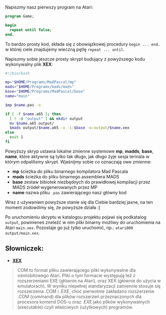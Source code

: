 Napiszmy nasz pierwszy program na Atari:

```pascal
program Game;

begin
  repeat until false;
end.
```
To bardzo prosty kod, składa się z obowiązkowej procedury `begin ... end.` w której ciele znajdujemy wieczną pętlę `repeat ... until`.

Napiszmy sobie jeszcze prosty skrypt budujący z powyższego kodu wykonywalny plik **XEX**:

```bash
#!/bin/bash

mp="$HOME/Programs/MadPascal/mp"
mads="$HOME/Programs/mads/mads"
base="$HOME/Programs/MadPascal/base"
name="main"

$mp $name.pas -o

if [ -f $name.a65 ]; then
  [ ! -d "output" ] && mkdir output
  mv $name.a65 output/
  $mads output/$name.a65 -x -i:$base -o:output/$name.xex
else
  exit 1
fi
```

Powyższy skryp ustawia lokalne zmienne systemowe **mp**, **madds**, **base**, **name**, które aktywne są tylko tak długo, jak długo żyje sesja terinala w którym odpalilismy skrypt. Wjaśnijmy sobie co oznaczają owe zmienne:

* **mp** ścieżka do pliku binarnego kompilatora Mad Pascala
* **mads** ścieżka do pliku binarnego assemblera MADS
* **base** zestaw bibiotek niezbędnych do prawidłowej kompilacji przez MADS źródeł wygenerowanych przez MP
* **name** nazwa pliku `.pas` zawierającego nasz główny kod

Wraz z używaniem powyższe stanie się dla Ciebie bardziej jasne, na ten moment zodowólmy się, że powyższe działa :]

Po uruchomieniu skryptu w katalogou projektu pojawi się podkatalog `output`, powinieneś zneleźć w nim pliki binarny możliwy do uruchomienia na Atari `main.xex`. Pozostaje go już tylko uruchomić, np.: `atari800 output/main.xex`.

## Słowniczek:

* [**XEX**](http://atariki.krap.pl/index.php/COM)
>COM to format pliku zawierającego pliki wykonywalne dla ośmiobitowego Atari. Pliki o tym formacie występują też z rozszerzeniami EXE (głównie na Atari), oraz XEX (głównie do użycia w emulatorach). W wyniku niepełnej standaryzacji zamiennie stosuje się rozszerzenia .COM i .EXE, choć pierwotnie zakładano rozszerzenie .COM (command) dla plików rozszerzeń przeznaczonych dla procesora komend DOS-u oraz .EXE jako plików wykonywalnych (executable) czyli właściwych (użytkowych) programów.
